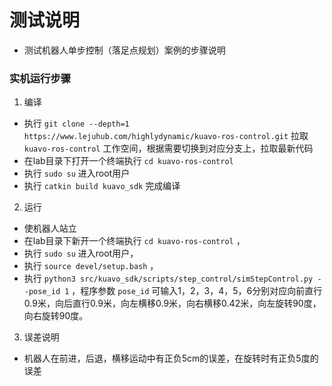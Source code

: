# 测试说明

  - 测试机器人单步控制（落足点规划）案例的步骤说明

### 实机运行步骤

1. 编译
  - 执行 `git clone --depth=1 https://www.lejuhub.com/highlydynamic/kuavo-ros-control.git` 拉取 `kuavo-ros-control` 工作空间，根据需要切换到对应分支上，拉取最新代码
  - 在lab目录下打开一个终端执行 `cd kuavo-ros-control` 
  - 执行 `sudo su` 进入root用户
  - 执行 `catkin build kuavo_sdk` 完成编译 

2. 运行 
  - 使机器人站立
  - 在lab目录下新开一个终端执行 `cd kuavo-ros-control` ，
  - 执行 `sudo su` 进入root用户，
  - 执行 `source devel/setup.bash` ， 
  - 执行 `python3 src/kuavo_sdk/scripts/step_control/simStepControl.py --pose_id 1` ，程序参数 `pose_id` 可输入1，2，3，4，5，6分别对应向前直行0.9米，向后直行0.9米，向左横移0.9米，向右横移0.42米，向左旋转90度，向右旋转90度。

3. 误差说明
  - 机器人在前进，后退，横移运动中有正负5cm的误差，在旋转时有正负5度的误差
